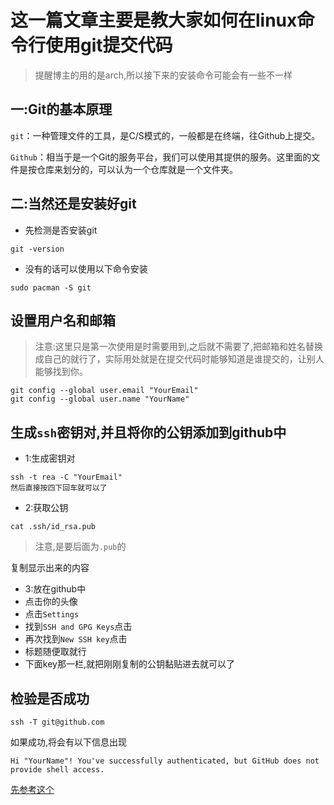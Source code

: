 # 这一篇文章主要是教大家如何在linux命令行使用git提交代码
> 提醒博主的用的是arch,所以接下来的安装命令可能会有一些不一样

## 一:Git的基本原理

`git`：一种管理文件的工具，是C/S模式的，一般都是在终端，往Github上提交。

`Github`：相当于是一个Git的服务平台，我们可以使用其提供的服务。这里面的文件是按仓库来划分的，可以认为一个仓库就是一个文件夹。
## 二:当然还是安装好git
- 先检测是否安装git
```shell
git -version
```
- 没有的话可以使用以下命令安装
```shell
sudo pacman -S git
```

## 设置用户名和邮箱
> 注意:这里只是第一次使用是时需要用到,之后就不需要了,把邮箱和姓名替换成自己的就行了，实际用处就是在提交代码时能够知道是谁提交的，让别人能够找到你。

```shell
git config --global user.email "YourEmail"
git config --global user.name "YourName"
```

## 生成`ssh`密钥对,并且将你的公钥添加到github中
- 1:生成密钥对
```shell
ssh -t rea -C "YourEmail"
然后直接按四下回车就可以了
```

- 2:获取公钥
```shell
cat .ssh/id_rsa.pub
```
> 注意,是要后面为`.pub`的

复制显示出来的内容

- 3:放在github中
 - 点击你的头像
 - 点击`Settings`
 - 找到`SSH and GPG Keys`点击
 - 再次找到`New SSH key`点击
 - 标题随便取就行
 - 下面key那一栏,就把刚刚复制的公钥黏贴进去就可以了

## 检验是否成功
 ```shell
ssh -T git@github.com
 ```
如果成功,将会有以下信息出现
```shell
Hi "YourName"! You've successfully authenticated, but GitHub does not provide shell access.
```

[先参考这个](https://zhuanlan.zhihu.com/p/87466740)
